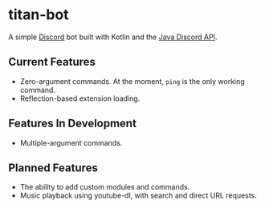 # titan-bot
A simple [Discord](https://discordapp.com) bot built with Kotlin and the 
[Java Discord API](https://github.com/DV8FromTheWorld/JDA).

## Current Features
- Zero-argument commands. At the moment, `ping` is the only working command.
- Reflection-based extension loading.

## Features In Development
- Multiple-argument commands.

## Planned Features
- The ability to add custom modules and commands.
- Music playback using youtube-dl, with search and direct URL requests.
